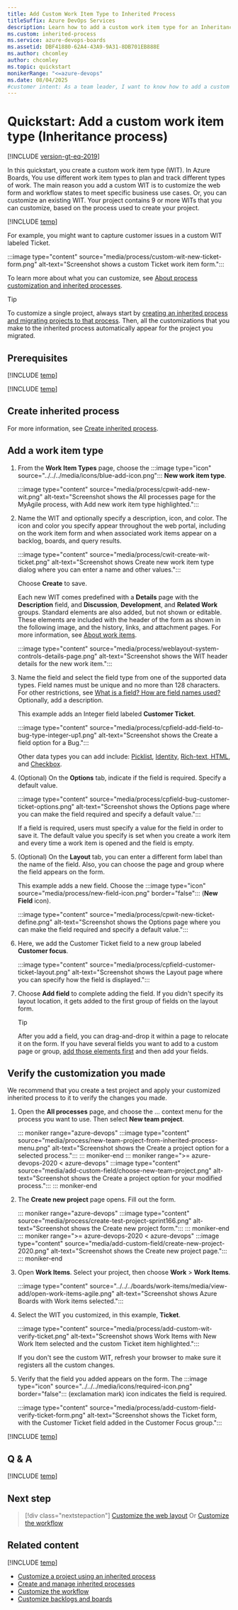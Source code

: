 ```yaml
---
title: Add Custom Work Item Type to Inherited Process
titleSuffix: Azure DevOps Services
description: Learn how to add a custom work item type for an Inheritance process model and apply it to a project.  
ms.custom: inherited-process
ms.service: azure-devops-boards
ms.assetid: DBF41880-62A4-43A9-9A31-8DB701EB888E
ms.author: chcomley
author: chcomley
ms.topic: quickstart
monikerRange: "<=azure-devops"
ms.date: 08/04/2025
#customer intent: As a team leader, I want to know how to add a custom work item to my projects in Azure Boards.
---
```


# Quickstart: Add a custom work item type (Inheritance process)

[!INCLUDE [version-gt-eq-2019](../../../includes/version-gt-eq-2019.md)]

In this quickstart, you create a custom work item type (WIT). In Azure Boards, You use different work item types to plan and track different types of work. The main reason you add a custom WIT is to customize the web form and workflow states to meet specific business use cases. Or, you can customize an existing WIT. Your project contains 9 or more WITs that you can customize, based on the process used to create your project.  

[!INCLUDE [temp](../includes/note-on-prem-link.md)]

For example, you might want to capture customer issues in a custom WIT labeled Ticket.   

:::image type="content" source="media/process/custom-wit-new-ticket-form.png" alt-text="Screenshot shows a custom Ticket work item form.":::

To learn more about what you can customize, see [About process customization and inherited processes](inheritance-process-model.md). 

> [!TIP]    
> To customize a single project, always start by [creating an inherited process and migrating projects to that process](manage-process.md). Then, all the customizations that you make to the inherited process automatically appear for the project you migrated.

## Prerequisites

[!INCLUDE [temp](../includes/process-prerequisites.md)] 

[!INCLUDE [temp](../includes/open-process-admin-context-ts.md)]

## Create inherited process

For more information, see [Create inherited process](manage-process.md#create-an-inherited-process).

<a id="add-wit">  </a>

## Add a work item type

1. From the **Work Item Types** page, choose the :::image type="icon" source="../../../media/icons/blue-add-icon.png"::: **New work item type**.

	:::image type="content" source="media/process/cpwit-add-new-wit.png" alt-text="Screenshot shows the All processes page for the MyAgile process, with Add new work item type highlighted.":::
 
1. Name the WIT and optionally specify a description, icon, and color. The icon and color you specify appear throughout the web portal, including on the work item form and when associated work items appear on a backlog, boards, and query results. 

	:::image type="content" source="media/process/cwit-create-wit-ticket.png" alt-text="Screenshot shows Create new work item type dialog where you can enter a name and other values.":::

	Choose **Create** to save. 

	Each new WIT comes predefined with a **Details** page with the **Description** field, and **Discussion**, **Development**, and **Related Work** groups. Standard elements are also added, but not shown or editable. These elements are included with the header of the form as shown in the following image, and the history, links, and attachment pages. For more information, see [About work items](../../../boards/work-items/about-work-items.md).
 
	:::image type="content" source="media/process/weblayout-system-controls-details-page.png" alt-text="Screenshot shows the WIT header details for the new work item.":::

1. Name the field and select the field type from one of the supported data types. Field names must be unique and no more than 128 characters. For other restrictions, see [What is a field? How are field names used?](inheritance-process-model.md#field-reference) Optionally, add a description.  
	
	This example adds an Integer field labeled **Customer Ticket**. 

    :::image type="content" source="media/process/cpfield-add-field-to-bug-type-integer-up1.png" alt-text="Screenshot shows the Create a field option for a Bug."::: 

	Other data types you can add include: [Picklist](customize-process-field.md#pick-list), [Identity](customize-process-field.md#identity), [Rich-text, HTML](customize-process-field.md#html), and [Checkbox](customize-process-field.md#boolean-field).  
	<a id="options">  </a>  
1. (Optional) On the **Options** tab, indicate if the field is required. Specify a default value.

   :::image type="content" source="media/process/cpfield-bug-customer-ticket-options.png" alt-text="Screenshot shows the Options page where you can make the field required and specify a default value.":::

   If a field is required, users must specify a value for the field in order to save it. The default value you specify is set when you create a work item and every time a work item is opened and the field is empty.

   <a id="layout">  </a>
1. (Optional) On the **Layout** tab, you can enter a different form label than the name of the field. Also, you can choose the page and group where the field appears on the form.  

   This example adds a new field. Choose the :::image type="icon" source="media/process/new-field-icon.png" border="false"::: (**New Field** icon).  

   :::image type="content" source="media/process/cpwit-new-ticket-define.png" alt-text="Screenshot shows the Options page where you can make the field required and specify a default value.":::    

1. Here, we add the Customer Ticket field to a new group labeled **Customer focus**. 

   :::image type="content" source="media/process/cpfield-customer-ticket-layout.png" alt-text="Screenshot shows the Layout page where you can specify how the field is displayed."::: 

1. Choose **Add field** to complete adding the field. If you didn't specify its layout location, it gets added to the first group of fields on the layout form.  

   > [!TIP]    
   > After you add a field, you can drag-and-drop it within a page to relocate it on the form. If you have several fields you want to add to a custom page or group, [add those elements first](customize-process-form.md) and then add your fields. 

## Verify the customization you made 

We recommend that you create a test project and apply your customized inherited process to it to verify the changes you made. 

1. Open the **All processes** page, and choose the &hellip; context menu for the process you want to use. Then select **New team project**.  

	::: moniker range="azure-devops"
	:::image type="content" source="media/process/new-team-project-from-inherited-process-menu.png" alt-text="Screenshot shows the Create a project option for a selected process."::: 
	::: moniker-end
	::: moniker range=">= azure-devops-2020 < azure-devops"
	:::image type="content" source="media/add-custom-field/choose-new-team-project.png" alt-text="Screenshot shows the Create a project option for your modified process."::: 
	::: moniker-end

1. The **Create new project** page opens. Fill out the form. 

	::: moniker range="azure-devops"
	:::image type="content" source="media/process/create-test-project-sprint166.png" alt-text="Screenshot shows the Create new project form."::: 
	::: moniker-end
	::: moniker range=">= azure-devops-2020 < azure-devops"
	:::image type="content" source="media/add-custom-field/create-new-project-2020.png" alt-text="Screenshot shows the Create new project page."::: 
	::: moniker-end

1. Open **Work Items**. Select your project, then choose **Work** > **Work Items**. 

   :::image type="content" source="../../../boards/work-items/media/view-add/open-work-items-agile.png" alt-text="Screenshot shows Azure Boards with Work items selected.":::  

1. Select the WIT you customized, in this example, **Ticket**. 

	:::image type="content" source="media/process/add-custom-wit-verify-ticket.png" alt-text="Screenshot shows Work Items with New Work Item selected and the custom Ticket item highlighted."::: 

	If you don't see the custom WIT, refresh your browser to make sure it registers all the custom changes. 

1. Verify that the field you added appears on the form. The :::image type="icon" source="../../../media/icons/required-icon.png" border="false"::: (exclamation mark) icon indicates the field is required.  

   :::image type="content" source="media/process/add-custom-field-verify-ticket-form.png" alt-text="Screenshot shows the Ticket form, with the Customer Ticket field added in the Customer Focus group.":::  

[!INCLUDE [temp](../includes/change-project-to-inherited-process.md)] 

## Q & A

[!INCLUDE [temp](includes/qa-custom-work-item-on-backlog.md)] 

## Next step

> [!div class="nextstepaction"]
> [Customize the web layout](customize-process-form.md) 
> Or
> [Customize the workflow](customize-process-workflow.md)

## Related content 

[!INCLUDE [temp](../includes/note-audit-log-support-process.md)]

- [Customize a project using an inherited process](customize-process.md)
- [Create and manage inherited processes](manage-process.md)
- [Customize the workflow](customize-process-workflow.md)
- [Customize backlogs and boards](customize-process-backlogs-boards.md)
